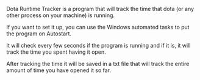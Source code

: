 Dota Runtime Tracker is a program that will track the time that dota (or any other process on your machine) is running.

If you want to set it up, you can use the Windows automated tasks to put the program on Autostart.

It will check every few seconds if the program is running and if it is, it will track the time you spent having it open.

After tracking the time it will be saved in a txt file that will track the entire amount of time you have opened it so far.

